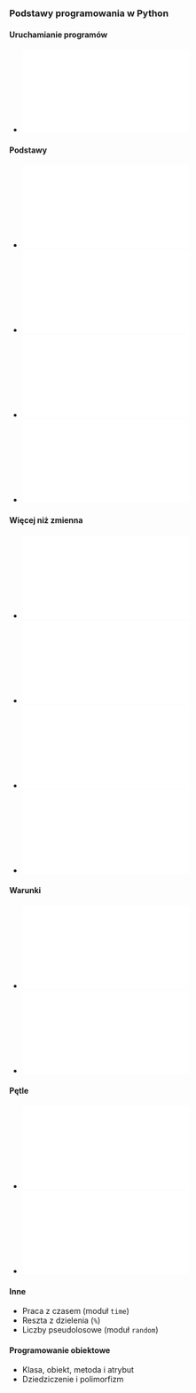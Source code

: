 ### Podstawy programowania w Python  

#### Uruchamianie programów  
- ![Uruchamianie skryptów w Pythonie](uruchomienie.md)

#### Podstawy  
- ![Importowanie modułów](moduly.md)  
- ![Stałe i zmienne](stale_zmienne.md)
- ![Wyświetlanie na ekranie](wyswietlanie.md)
- ![Wczytywanie danych z klawiatury](zklawiatury.md)

#### Więcej niż zmienna  
- ![Listy](listy.md)
- ![Krotki](krotki.md)
- ![Słowniki](slowniki.md)
- ![Zbiory](zbiory.md)

#### Warunki  
- ![Instrukcja warunkowa `if`](if.md)  
- ![Operatory logiczne i porównania](operatory_logiczne.md)

#### Pętle  
- ![Pętla `for`](for.md)  
- ![Pętla `while`](while.md)  

#### Inne  
- Praca z czasem (moduł `time`)  
- Reszta z dzielenia (`%`)  
- Liczby pseudolosowe (moduł `random`)  

#### Programowanie obiektowe  
- Klasa, obiekt, metoda i atrybut  
- Dziedziczenie i polimorfizm  
